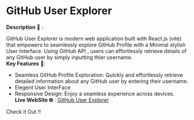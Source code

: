 #  GitHub User Explorer

 __Description__ 📝 :
 
 GitHub User Explorer is modern web application built with React.js (vite) that empowers to seamlessly explore GitHub Profile with a Minimal stylish User Interface.
 Using GitHub API , users can effortlessly retrieve details of any GitHub user by simply inputting thier username.  
__Key Features__ 🔑:

- Seamless GitHub Profile Exploration: Quickly and effortlessly retrieve detailed information about any GitHub user by entering their username.
- Elegent User InterFace
- Responsive Design: Enjoy a seamless experience across devices.  
__Live WebSite 🌐__ :  [GitHub User Explorer](https://github-search7.netlify.app/)

Check it Out !!
